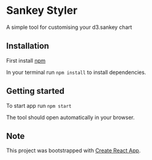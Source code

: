# Sankey Styler
A simple tool for customising your d3.sankey chart

## Installation

First install [npm](https://www.npmjs.com/get-npm)

In your terminal run `npm install` to install dependencies.

## Getting started

To start app run `npm start`

The tool should open automatically in your browser.

## Note

This project was bootstrapped with [Create React App](https://github.com/facebookincubator/create-react-app).
